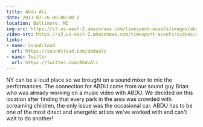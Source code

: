 ```yaml
---
title: Abdu Ali
date: 2013-07-26 00:00:00 Z
location: Baltimore, MD
img-src: https://s3.us-east-2.amazonaws.com/timespent-assets/images/abdu-ali.png
video-src: https://s3.us-east-2.amazonaws.com/timespent-assets/videos/abdu-ali.mp4
links:
- name: Soundcloud
  url: https://soundcloud.com/abduali
- name: Twitter
  url: https://twitter.com/AbduAli
---
```


NY can be a loud place so we brought on a sound mixer to mic the performances. The connection for ABDU came from our sound guy Brian who was already working on a music video with ABDU. We decided on this location after finding that every park in the area was crowded with screaming children, the only issue was the occasional car. ABDU has to be one of the most direct and energetic artists we've worked with and can't wait to do another!
